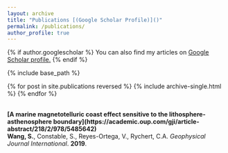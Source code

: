 ```yaml
---
layout: archive
title: "Publications [(Google Scholar Profile)]()"
permalink: /publications/ 
author_profile: true
---
```


{% if author.googlescholar %}
  You can also find my articles on <u><a href="{{author.googlescholar}}">Google Scholar profile</a>.</u>
{% endif %}

{% include base_path %}

{% for post in site.publications reversed %}
  {% include archive-single.html %}
{% endfor %}

<br>
<b>[A marine magnetotelluric coast effect sensitive to the lithosphere-asthenosphere boundary](https://academic.oup.com/gji/article-abstract/218/2/978/5485642)</b> <br> 
<b>Wang, S.</b>, Constable, S., Reyes-Ortega, V., Rychert, C.A.
<i>Geophysical Journal International</i>. <b>2019</b>.
